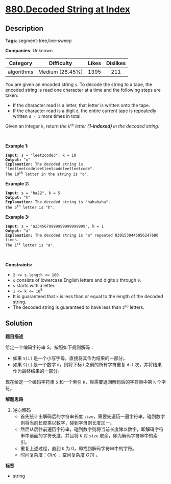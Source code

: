 # [880.Decoded String at Index](https://leetcode.com/problems/decoded-string-at-index/description/)

## Description

**Tags**: segment-tree,line-sweep

**Companies**: Unknown

|  Category  |   Difficulty    | Likes | Dislikes |
| :--------: | :-------------: | :---: | :------: |
| algorithms | Medium (28.45%) | 1395  |   211    |

<p>You are given an encoded string <code>s</code>. To decode the string to a tape, the encoded string is read one character at a time and the following steps are taken:</p>
<ul>
  <li>If the character read is a letter, that letter is written onto the tape.</li>
  <li>If the character read is a digit <code>d</code>, the entire current tape is repeatedly written <code>d - 1</code> more times in total.</li>
</ul>
<p>Given an integer <code>k</code>, return <em>the </em><code>k<sup>th</sup></code><em> letter (<strong>1-indexed)</strong> in the decoded string</em>.</p>
<p>&nbsp;</p>
<p><strong class="example">Example 1:</strong></p>
<pre><code><strong>Input:</strong> s = &quot;leet2code3&quot;, k = 10
<strong>Output:</strong> &quot;o&quot;
<strong>Explanation:</strong> The decoded string is &quot;leetleetcodeleetleetcodeleetleetcode&quot;.
The 10<sup>th</sup> letter in the string is &quot;o&quot;.</code></pre>
<p><strong class="example">Example 2:</strong></p>
<pre><code><strong>Input:</strong> s = &quot;ha22&quot;, k = 5
<strong>Output:</strong> &quot;h&quot;
<strong>Explanation:</strong> The decoded string is &quot;hahahaha&quot;.
The 5<sup>th</sup> letter is &quot;h&quot;.</code></pre>
<p><strong class="example">Example 3:</strong></p>
<pre><code><strong>Input:</strong> s = &quot;a2345678999999999999999&quot;, k = 1
<strong>Output:</strong> &quot;a&quot;
<strong>Explanation:</strong> The decoded string is &quot;a&quot; repeated 8301530446056247680 times.
The 1<sup>st</sup> letter is &quot;a&quot;.</code></pre>
<p>&nbsp;</p>
<p><strong>Constraints:</strong></p>
<ul>
  <li><code>2 &lt;= s.length &lt;= 100</code></li>
  <li><code>s</code> consists of lowercase English letters and digits <code>2</code> through <code>9</code>.</li>
  <li><code>s</code> starts with a letter.</li>
  <li><code>1 &lt;= k &lt;= 10<sup>9</sup></code></li>
  <li>It is guaranteed that <code>k</code> is less than or equal to the length of the decoded string.</li>
  <li>The decoded string is guaranteed to have less than <code>2<sup>63</sup></code> letters.</li>
</ul>

## Solution

**题目描述**

给定一个编码字符串 S，按照如下规则解码：

- 如果 `S[i]` 是一个小写字母，直接将其作为结果的一部分。
- 如果 `S[i]` 是一个数字 `d`，则将下标 i 之前的所有字符重复 `d-1` 次，并将结果作为最终结果的一部分。

现在给定一个编码字符串 `S` 和一个索引 `K`，你需要返回解码后的字符串中第 `K` 个字符。

**解题思路**

1. 逆向解码
   - 首先统计出解码后的字符串长度 `size`，需要先遍历一遍字符串，碰到数字则将当前长度乘以数字，碰到字母则长度加一。
   - 然后从后往前遍历字符串，碰到数字则将当前长度除以数字，即解码字符串中前面的字符长度，并且将 `K` 对 `size` 取余，即为解码字符串中的索引。
   - 重复上述过程，直到 `K` 为 0，即找到解码字符串中的字符。
   - 时间复杂度：$O(n)$ ，空间复杂度 $O(1)$ 。

**标签**

- string
